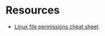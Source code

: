 # Resources
- [Linux file permissions cheat sheet](https://www.stationx.net/linux-file-permissions-cheat-sheet/)
